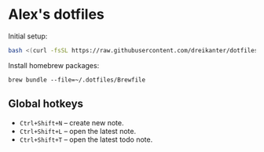 # Alex's dotfiles

Initial setup:

``` bash
bash <(curl -fsSL https://raw.githubusercontent.com/dreikanter/dotfiles/master/setup)
```

Install homebrew packages:

```
brew bundle --file=~/.dotfiles/Brewfile
```

## Global hotkeys

- `Ctrl+Shift+N` – create new note.
- `Ctrl+Shift+L` – open the latest note.
- `Ctrl+Shift+T` – open the latest todo note.
